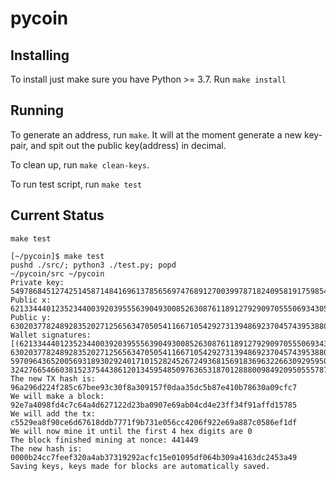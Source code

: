 # pycoin

## Installing

To install just make sure you have Python >= 3.7.
Run `make install`

## Running

To generate an address, run `make`.
It will at the moment generate a new key-pair, and spit out the public key(address) in decimal.

To clean up, run `make clean-keys`.

To run test script, run `make test`

## Current Status

`make test`

```
[~/pycoin]$ make test
pushd ./src/; python3 ./test.py; popd
~/pycoin/src ~/pycoin
Private key: 54978684512742514587148416961378565697476891270039978718240958191759854592038
Public x: 62133444012352344003920395556390493008526308761189127929097055506934305435260
Public y: 63020377824892835202712565634705054116671054292731394869237045743953880672288
Wallet signatures: 
[(62133444012352344003920395556390493008526308761189127929097055506934305435260, 63020377824892835202712565634705054116671054292731394869237045743953880672288, 59709643652005693189302924017101528245267249368156918369632266309295950147913, 32427665466038152375443861201345954850976365318701288800984920950555787172819)]
The new TX hash is: 
96a296d224f285c67bee93c30f8a309157f0daa35dc5b87e410b78630a09cfc7
We will make a block: 92e7a4098fd4c7c64a4d627122d23ba0907e69ab04cd4e23ff34f91affd15785
We will add the tx: c5529ea8f90ce6d67618ddb7771f9b731e056cc4206f922e69a887c0586ef1df
We will now mine it until the first 4 hex digits are 0
The block finished mining at nonce: 441449
The new hash is: 0000b24cc7feef320a4ab37319292acfc15e01095df064b309a4163dc2453a49
Saving keys, keys made for blocks are automatically saved.
```
